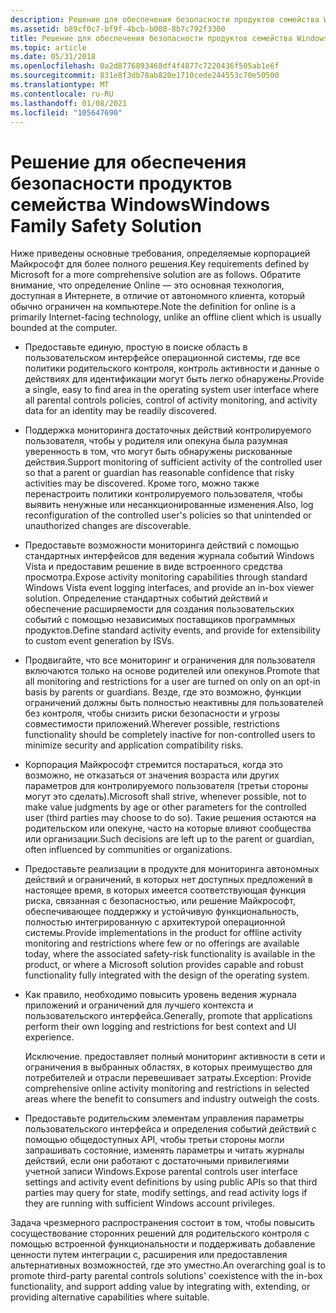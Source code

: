 ```yaml
---
description: Решение для обеспечения безопасности продуктов семейства Windows
ms.assetid: b89cf0c7-bf9f-4bcb-b008-8b7c792f3300
title: Решение для обеспечения безопасности продуктов семейства Windows
ms.topic: article
ms.date: 05/31/2018
ms.openlocfilehash: 0a2d8776893468df4f4877c7220436f505ab1e6f
ms.sourcegitcommit: 831e8f3db78ab820e1710cede244553c70e50500
ms.translationtype: MT
ms.contentlocale: ru-RU
ms.lasthandoff: 01/08/2021
ms.locfileid: "105647690"
---
```

# <a name="windows-family-safety-solution"></a><span data-ttu-id="d9b2c-103">Решение для обеспечения безопасности продуктов семейства Windows</span><span class="sxs-lookup"><span data-stu-id="d9b2c-103">Windows Family Safety Solution</span></span>

<span data-ttu-id="d9b2c-104">Ниже приведены основные требования, определяемые корпорацией Майкрософт для более полного решения.</span><span class="sxs-lookup"><span data-stu-id="d9b2c-104">Key requirements defined by Microsoft for a more comprehensive solution are as follows.</span></span> <span data-ttu-id="d9b2c-105">Обратите внимание, что определение Online — это основная технология, доступная в Интернете, в отличие от автономного клиента, который обычно ограничен на компьютере.</span><span class="sxs-lookup"><span data-stu-id="d9b2c-105">Note the definition for online is a primarily Internet-facing technology, unlike an offline client which is usually bounded at the computer.</span></span>

-   <span data-ttu-id="d9b2c-106">Предоставьте единую, простую в поиске область в пользовательском интерфейсе операционной системы, где все политики родительского контроля, контроль активности и данные о действиях для идентификации могут быть легко обнаружены.</span><span class="sxs-lookup"><span data-stu-id="d9b2c-106">Provide a single, easy to find area in the operating system user interface where all parental controls policies, control of activity monitoring, and activity data for an identity may be readily discovered.</span></span>

-   <span data-ttu-id="d9b2c-107">Поддержка мониторинга достаточных действий контролируемого пользователя, чтобы у родителя или опекуна была разумная уверенность в том, что могут быть обнаружены рискованные действия.</span><span class="sxs-lookup"><span data-stu-id="d9b2c-107">Support monitoring of sufficient activity of the controlled user so that a parent or guardian has reasonable confidence that risky activities may be discovered.</span></span> <span data-ttu-id="d9b2c-108">Кроме того, можно также перенастроить политики контролируемого пользователя, чтобы выявить ненужные или несанкционированные изменения.</span><span class="sxs-lookup"><span data-stu-id="d9b2c-108">Also, log reconfiguration of the controlled user's policies so that unintended or unauthorized changes are discoverable.</span></span>

-   <span data-ttu-id="d9b2c-109">Предоставьте возможности мониторинга действий с помощью стандартных интерфейсов для ведения журнала событий Windows Vista и предоставим решение в виде встроенного средства просмотра.</span><span class="sxs-lookup"><span data-stu-id="d9b2c-109">Expose activity monitoring capabilities through standard Windows Vista event logging interfaces, and provide an in-box viewer solution.</span></span> <span data-ttu-id="d9b2c-110">Определение стандартных событий действий и обеспечение расширяемости для создания пользовательских событий с помощью независимых поставщиков программных продуктов.</span><span class="sxs-lookup"><span data-stu-id="d9b2c-110">Define standard activity events, and provide for extensibility to custom event generation by ISVs.</span></span>

-   <span data-ttu-id="d9b2c-111">Продвигайте, что все мониторинг и ограничения для пользователя включаются только на основе родителей или опекунов.</span><span class="sxs-lookup"><span data-stu-id="d9b2c-111">Promote that all monitoring and restrictions for a user are turned on only on an opt-in basis by parents or guardians.</span></span> <span data-ttu-id="d9b2c-112">Везде, где это возможно, функции ограничений должны быть полностью неактивны для пользователей без контроля, чтобы снизить риски безопасности и угрозы совместимости приложений.</span><span class="sxs-lookup"><span data-stu-id="d9b2c-112">Wherever possible, restrictions functionality should be completely inactive for non-controlled users to minimize security and application compatibility risks.</span></span>

-   <span data-ttu-id="d9b2c-113">Корпорация Майкрософт стремится постараться, когда это возможно, не отказаться от значения возраста или других параметров для контролируемого пользователя (третьи стороны могут это сделать).</span><span class="sxs-lookup"><span data-stu-id="d9b2c-113">Microsoft shall strive, whenever possible, not to make value judgments by age or other parameters for the controlled user (third parties may choose to do so).</span></span> <span data-ttu-id="d9b2c-114">Такие решения остаются на родительском или опекуне, часто на которые влияют сообщества или организации.</span><span class="sxs-lookup"><span data-stu-id="d9b2c-114">Such decisions are left up to the parent or guardian, often influenced by communities or organizations.</span></span>

-   <span data-ttu-id="d9b2c-115">Предоставьте реализации в продукте для мониторинга автономных действий и ограничений, в которых нет доступных предложений в настоящее время, в которых имеется соответствующая функция риска, связанная с безопасностью, или решение Майкрософт, обеспечивающее поддержку и устойчивую функциональность, полностью интегрированную с архитектурой операционной системы.</span><span class="sxs-lookup"><span data-stu-id="d9b2c-115">Provide implementations in the product for offline activity monitoring and restrictions where few or no offerings are available today, where the associated safety-risk functionality is available in the product, or where a Microsoft solution provides capable and robust functionality fully integrated with the design of the operating system.</span></span>

-   <span data-ttu-id="d9b2c-116">Как правило, необходимо повысить уровень ведения журнала приложений и ограничений для лучшего контекста и пользовательского интерфейса.</span><span class="sxs-lookup"><span data-stu-id="d9b2c-116">Generally, promote that applications perform their own logging and restrictions for best context and UI experience.</span></span>

    <span data-ttu-id="d9b2c-117">Исключение. предоставляет полный мониторинг активности в сети и ограничения в выбранных областях, в которых преимущество для потребителей и отрасли перевешивает затраты.</span><span class="sxs-lookup"><span data-stu-id="d9b2c-117">Exception: Provide comprehensive online activity monitoring and restrictions in selected areas where the benefit to consumers and industry outweigh the costs.</span></span>

-   <span data-ttu-id="d9b2c-118">Предоставьте родительским элементам управления параметры пользовательского интерфейса и определения событий действий с помощью общедоступных API, чтобы третьи стороны могли запрашивать состояние, изменять параметры и читать журналы действий, если они работают с достаточными привилегиями учетной записи Windows.</span><span class="sxs-lookup"><span data-stu-id="d9b2c-118">Expose parental controls user interface settings and activity event definitions by using public APIs so that third parties may query for state, modify settings, and read activity logs if they are running with sufficient Windows account privileges.</span></span>

<span data-ttu-id="d9b2c-119">Задача чрезмерного распространения состоит в том, чтобы повысить сосуществование сторонних решений для родительского контроля с помощью встроенной функциональности и поддерживать добавление ценности путем интеграции с, расширения или предоставления альтернативных возможностей, где это уместно.</span><span class="sxs-lookup"><span data-stu-id="d9b2c-119">An overarching goal is to promote third-party parental controls solutions' coexistence with the in-box functionality, and support adding value by integrating with, extending, or providing alternative capabilities where suitable.</span></span>

 

 



